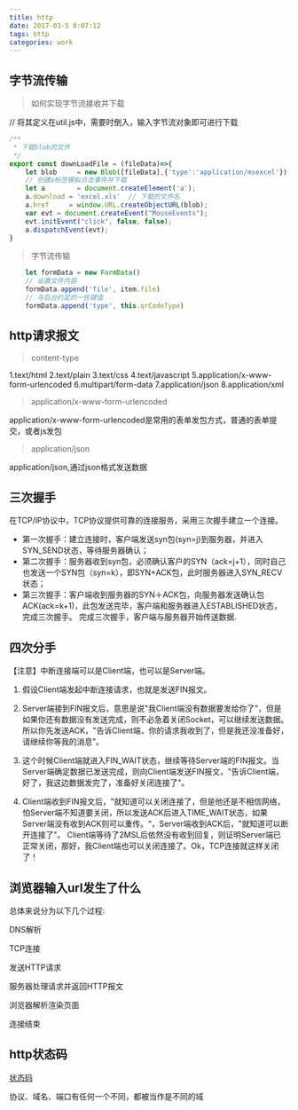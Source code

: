 ```yaml
---
title: http
date: 2017-03-5 8:07:12
tags: http
categories: work
---
```



<div><!-- more--></div>

## 字节流传输

> 如何实现字节流接收并下载

// 将其定义在util.js中，需要时倒入，输入字节流对象即可进行下载
```javascript
/**
 * 下载blob的文件
 */
export const downLoadFile = (fileData)=>{
    let blob     = new Blob([fileData],{'type':'application/msexcel'});  // [文件]{类型}
    // 创建a标签模拟点击事件并下载
    let a        = document.createElement('a');
    a.download = 'excel.xls'  // 下载的文件名
    a.href     = window.URL.createObjectURL(blob);
    var evt = document.createEvent("MouseEvents");
    evt.initEvent("click", false, false);
    a.dispatchEvent(evt);
}
```

> 字节流传输

```javascript
    let formData = new FormData()
    // 设置文件内容
    formData.append('file', item.file)
    // 与后台约定的一些键值
    formData.append('type', this.qrCodeType)
```
## http请求报文

> content-type

1.text/html
2.text/plain
3.text/css
4.text/javascript
5.application/x-www-form-urlencoded
6.multipart/form-data
7.application/json
8.application/xml

> application/x-www-form-urlencoded

application/x-www-form-urlencoded是常用的表单发包方式，普通的表单提交，或者js发包

> application/json

application/json,通过json格式发送数据

## 三次握手

在TCP/IP协议中，TCP协议提供可靠的连接服务，采用三次握手建立一个连接。 

* 第一次握手：建立连接时，客户端发送syn包(syn=j)到服务器，并进入SYN_SEND状态，等待服务器确认； 
* 第二次握手：服务器收到syn包，必须确认客户的SYN（ack=j+1），同时自己也发送一个SYN包（syn=k），即SYN+ACK包，此时服务器进入SYN_RECV状态；
* 第三次握手：客户端收到服务器的SYN＋ACK包，向服务器发送确认包ACK(ack=k+1)，此包发送完毕，客户端和服务器进入ESTABLISHED状态，完成三次握手。 完成三次握手，客户端与服务器开始传送数据.

## 四次分手

【注意】中断连接端可以是Client端，也可以是Server端。

1. 假设Client端发起中断连接请求，也就是发送FIN报文。

2. Server端接到FIN报文后，意思是说"我Client端没有数据要发给你了"，但是如果你还有数据没有发送完成，则不必急着关闭Socket，可以继续发送数据。所以你先发送ACK，"告诉Client端，你的请求我收到了，但是我还没准备好，请继续你等我的消息"。

3. 这个时候Client端就进入FIN_WAIT状态，继续等待Server端的FIN报文。当Server端确定数据已发送完成，则向Client端发送FIN报文，"告诉Client端，好了，我这边数据发完了，准备好关闭连接了"。

4. Client端收到FIN报文后，"就知道可以关闭连接了，但是他还是不相信网络，怕Server端不知道要关闭，所以发送ACK后进入TIME_WAIT状态，如果Server端没有收到ACK则可以重传。“，Server端收到ACK后，"就知道可以断开连接了"。 Client端等待了2MSL后依然没有收到回复，则证明Server端已正常关闭，那好，我Client端也可以关闭连接了。Ok，TCP连接就这样关闭了！


## 浏览器输入url发生了什么

总体来说分为以下几个过程:

DNS解析

TCP连接

发送HTTP请求

服务器处理请求并返回HTTP报文

浏览器解析渲染页面

连接结束

## http状态码

[状态码](http://www.runoob.com/http/http-status-codes.html)

协议、域名、端口有任何一个不同，都被当作是不同的域

